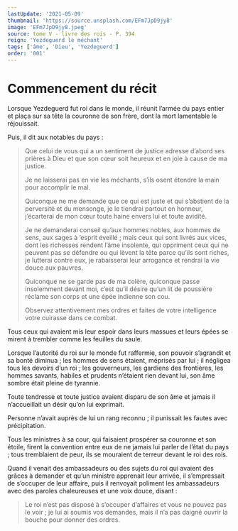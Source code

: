 ```yaml
---
lastUpdate: '2021-05-09'
thumbnail: 'https://source.unsplash.com/EFm7JpD9jy8'
image: 'EFm7JpD9jy8.jpeg'
source: tome V - livre des rois - P. 394
reign: 'Yezdeguerd le méchant'
tags: ['âme', 'Dieu', 'Yezdeguerd']
order: '001'
---
```


# Commencement du récit

Lorsque Yezdeguerd fut roi dans le monde, il réunit l’armée du pays entier et plaça sur sa tête la couronne de son frère, dont la mort lamentable le réjouissait.

Puis, il dit aux notables du pays :

> Que celui de vous qui a un sentiment de justice adresse d’abord ses prières à Dieu et que son cœur soit heureux et en joie à cause de ma justice.
>
> Je ne laisserai pas en vie les méchants, s’ils osent étendre la main pour accomplir le mal.
>
> Quiconque ne me demande que ce qui est juste et qui s’abstient de la perversité et du mensonge, je le tiendrai partout en honneur, j’écarterai de mon cœur toute haine envers lui et toute avidité.
>
> Je ne demanderai conseil qu’aux hommes nobles, aux hommes de sens, aux sages à ’esprit éveillé ; mais ceux qui sont livrés aux vices, dont les richesses rendent l’âme insolente, qui oppriment ceux qui ne peuvent pas se défendre ou qui lèvent la tête parce qu’ils sont riches, je lutterai contre eux, je rabaisserai leur arrogance et rendrai la vie douce aux pauvres.
>
> Quiconque ne se garde pas de ma colère, quiconque passe insolemment devant moi, c’est qu’il désire qu’un lit de poussière réclame son corps et une épée indienne son cou.
>
> Observez attentivement mes ordres et faites de votre intelligence votre cuirasse dans ce combat.

Tous ceux qui avaient mis leur espoir dans leurs massues et leurs épées se mirent à trembler comme les feuilles du saule.

Lorsque l’autorité du roi sur le monde fut raffermie, son pouvoir s’agrandit et sa bonté diminua ; les hommes de sens étaient, méprisés par lui ; il négligea tous les devoirs d’un roi ; les gouverneurs, les gardiens des frontières, les hommes savants, habiles et prudents n’étaient rien devant lui, son âme sombre était pleine de tyrannie.

Toute tendresse et toute justice avaient disparu de son âme et jamais il n’accueillait un désir qu’on lui exprimait.

Personne n’avait auprès de lui un rang reconnu ; il punissait les fautes avec précipitation.

Tous les ministres à sa cour, qui faisaient prospérer sa couronne et son étoile, firent la convention entre eux de ne jamais lui parler de l’état du pays ; tous tremblaient de peur, ils se mouraient de terreur devant le roi des rois.

Quand il venait des ambassadeurs ou des sujets du roi qui avaient des grâces à demander et qu’un ministre apprenait leur arrivée, il s’empressait de s’occuper de leur affaire, puis il renvoyait poliment les ambassadeurs avec des paroles chaleureuses et une voix douce, disant :

> Le roi n’est pas disposé à s’occuper d’affaires et vous ne pouvez pas le voir ; je lui ai soumis vos demandes, mais il n’a pas daigné ouvrir la bouche pour donner des ordres.
